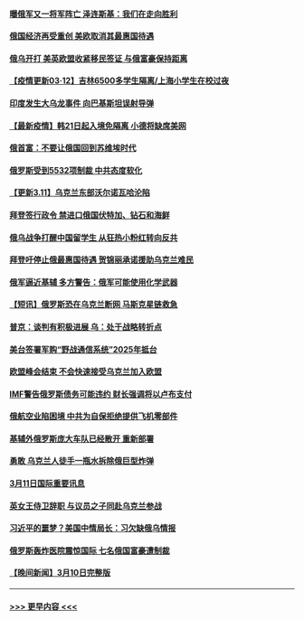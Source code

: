 #### [曝俄军又一将军阵亡 泽连斯基：我们在走向胜利](../pages/prog202/a103371431.md?t=03120952) 
#### [俄国经济再受重创 美欧取消其最惠国待遇](../pages/prog202/a103371370.md?t=03120952) 
#### [俄乌开打 美英欧盟收紧移民签证 与俄富豪保持距离](../pages/prog202/a103371298.md?t=03120952) 
#### [【疫情更新03·12】吉林6500多学生隔离/上海小学生在校过夜](../pages/prog202/a103360523.md?t=03120952) 
#### [印度发生大乌龙事件 向巴基斯坦误射导弹](../pages/prog202/a103371318.md?t=03120952) 
#### [【最新疫情】韩21日起入境免隔离 小德将缺席美网](../pages/prog202/a103371109.md?t=03120952) 
#### [俄首富：不要让俄国回到苏维埃时代](../pages/prog202/a103371255.md?t=03120952) 
#### [俄罗斯受到5532项制裁 中共态度软化](../pages/prog202/a103371221.md?t=03120952) 
#### [【更新3.11】乌克兰东部沃尔诺瓦哈沦陷](../pages/prog202/a103370799.md?t=03120952) 
#### [拜登签行政令 禁进口俄国伏特加、钻石和海鲜](../pages/prog202/a103371102.md?t=03120952) 
#### [俄乌战争打醒中国留学生 从狂热小粉红转向反共](../pages/prog202/a103371209.md?t=03120952) 
#### [拜登吁停止俄最惠国待遇 贺锦丽承诺援助乌克兰难民](../pages/prog202/a103371213.md?t=03120952) 
#### [俄军逼近基辅 多方警告：俄军可能使用化学武器](../pages/prog202/a103371199.md?t=03120952) 
#### [【短讯】俄罗斯恐在乌克兰断网 马斯克星链救急](../pages/prog202/a103371126.md?t=03120952) 
#### [普京：谈判有积极进展 乌：处于战略转折点](../pages/prog202/a103371033.md?t=03120952) 
#### [美台签署军购“野战通信系统”2025年抵台](../pages/prog202/a103371091.md?t=03120952) 
#### [欧盟峰会结束 不会快速接受乌克兰加入欧盟](../pages/prog202/a103371048.md?t=03120952) 
#### [IMF警告俄罗斯债务可能违约 财长强调将以卢布支付](../pages/prog202/a103371049.md?t=03120952) 
#### [俄航空业陷困境 中共为自保拒绝提供飞机零部件](../pages/prog202/a103370949.md?t=03120952) 
#### [基辅外俄罗斯庞大车队已经散开 重新部署](../pages/prog202/a103370953.md?t=03120952) 
#### [勇敢 乌克兰人徒手一瓶水拆除俄巨型炸弹](../pages/prog202/a103370958.md?t=03120952) 
#### [3月11日国际重要讯息](../pages/prog202/a103370881.md?t=03120952) 
#### [英女王侍卫辞职 与议员之子同赴乌克兰参战](../pages/prog202/a103370854.md?t=03120952) 
#### [习近平的噩梦？美国中情局长：习欠缺俄乌情报](../pages/prog202/a103370809.md?t=03120952) 
#### [俄罗斯轰炸医院震惊国际 七名俄国富豪遭制裁](../pages/prog202/a103370773.md?t=03120952) 
#### [【晚间新闻】3月10日完整版](../pages/prog202/a103370646.md?t=03120952) 

----
#### [ >>> 更早内容 <<< ](../indexes/prog202-earlier.md)
